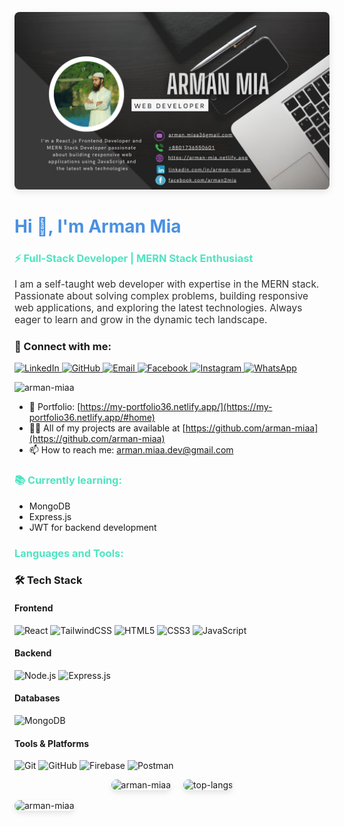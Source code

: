 <p align="center">
  <a href="https://github.com/arman-miaa/arman-miaa/blob/main/github-banner.png" target="_blank">
    <img src="https://github.com/arman-miaa/arman-miaa/blob/main/github-banner.png" alt="Arman Banner" style="border-radius: 8px; box-shadow: 0px 4px 12px rgba(0, 0, 0, 0.1);" />
  </a>
</p>

<h1 align="left" style="color: #4A90E2;">Hi 👋, I'm Arman Mia</h1>
<h3 align="left" style="color: #50E3C2;">⚡ Full-Stack Developer | MERN Stack Enthusiast</h3>
<p align="left" style="font-size: 1.1em; color: #333;">
  I am a self-taught web developer with expertise in the MERN stack. Passionate about solving complex problems, building responsive web applications, and exploring the latest technologies. Always eager to learn and grow in the dynamic tech landscape.
</p>

### 🤝 Connect with me:

<p align="left">
  <a href="https://linkedin.com/in/arman-miaa" target="blank">
    <img src="https://img.shields.io/badge/LinkedIn-0A66C2?style=for-the-badge&logo=linkedin&logoColor=white" alt="LinkedIn" />
  </a>
  <a href="https://github.com/arman-miaa" target="blank">
    <img src="https://img.shields.io/badge/GitHub-181717?style=for-the-badge&logo=github&logoColor=white" alt="GitHub" />
  </a>
  <a href="mailto:arman.miaa.dev@gmail.com">
    <img src="https://img.shields.io/badge/Email-D14836?style=for-the-badge&logo=gmail&logoColor=white" alt="Email" />
  </a>
  <a href="https://facebook.com/arman.miaa" target="blank">
    <img src="https://img.shields.io/badge/Facebook-1877F2?style=for-the-badge&logo=facebook&logoColor=white" alt="Facebook" />
  </a>
  <a href="https://instagram.com/arman.miaa" target="blank">
    <img src="https://img.shields.io/badge/Instagram-E4405F?style=for-the-badge&logo=instagram&logoColor=white" alt="Instagram" />
  </a>
  <a href="https://wa.me/8801753042217" target="blank">
    <img src="https://img.shields.io/badge/WhatsApp-25D366?style=for-the-badge&logo=whatsapp&logoColor=white" alt="WhatsApp" />
  </a>
</p>

<p align="left">
  <img src="https://komarev.com/ghpvc/?username=arman-miaa&label=Profile%20views&color=0e75b6&style=flat" alt="arman-miaa" />
</p>

- 🌱 Portfolio: [https://my-portfolio36.netlify.app/](https://my-portfolio36.netlify.app/#home)  
- 👨‍💻 All of my projects are available at [https://github.com/arman-miaa](https://github.com/arman-miaa)  
- 📫 How to reach me: [arman.miaa.dev@gmail.com](mailto:arman.miaa.dev@gmail.com)  


<h3 align="left" style="color: #50E3C2;">📚 Currently learning:</h3>
<ul>
  <li>MongoDB</li>
  <li>Express.js</li>
  <li>JWT for backend development</li>
</ul>



<h3 align="left" style="color: #50E3C2;">Languages and Tools:</h3>

### 🛠️ Tech Stack

#### Frontend
![React](https://img.shields.io/badge/React-20232A?style=for-the-badge&logo=react&logoColor=61DAFB)
![TailwindCSS](https://img.shields.io/badge/TailwindCSS-38B2AC?style=for-the-badge&logo=tailwind-css&logoColor=white)
![HTML5](https://img.shields.io/badge/HTML5-E34F26?style=for-the-badge&logo=html5&logoColor=white)
![CSS3](https://img.shields.io/badge/CSS3-1572B6?style=for-the-badge&logo=css3&logoColor=white)
![JavaScript](https://img.shields.io/badge/JavaScript-F7DF1E?style=for-the-badge&logo=javascript&logoColor=black)

#### Backend
![Node.js](https://img.shields.io/badge/Node.js-43853D?style=for-the-badge&logo=node.js&logoColor=white)
![Express.js](https://img.shields.io/badge/Express.js-404D59?style=for-the-badge&logo=express&logoColor=white)

#### Databases
![MongoDB](https://img.shields.io/badge/MongoDB-4EA94B?style=for-the-badge&logo=mongodb&logoColor=white)


#### Tools & Platforms
![Git](https://img.shields.io/badge/Git-F05032?style=for-the-badge&logo=git&logoColor=white)
![GitHub](https://img.shields.io/badge/GitHub-181717?style=for-the-badge&logo=github&logoColor=white)
![Firebase](https://img.shields.io/badge/Firebase-FFCA28?style=for-the-badge&logo=firebase&logoColor=black)
![Postman](https://img.shields.io/badge/Postman-FF6C37?style=for-the-badge&logo=postman&logoColor=white)

<p style="display: flex; justify-content: center; gap: 20px;">
  <img src="https://github-readme-stats.vercel.app/api?username=arman-miaa&show_icons=true&locale=en" alt="arman-miaa" style="border-radius: 12px; box-shadow: 0 4px 8px rgba(0, 0, 0, 0.1);"/>
  <img src="https://github-readme-stats.vercel.app/api/top-langs?username=arman-miaa&show_icons=true&locale=en&layout=compact" alt="top-langs" style="border-radius: 12px; box-shadow: 0 4px 8px rgba(0, 0, 0, 0.1);"/>
</p>

<p><img align="center" src="https://github-readme-streak-stats.herokuapp.com/?user=arman-miaa&" alt="arman-miaa" style="border-radius: 12px; box-shadow: 0 4px 8px rgba(0, 0, 0, 0.1);"/></p>
